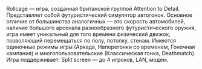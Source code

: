 Rollcage — игра, созданная британской группой Attention to Detail. Представляет собой футуристический симулятор автогонок. Основное отличие от большинства аналогичных — это скорость автомобилей, наличие большого арсенала разнообразного футуристического оружия, игра имеет уникальный для того времени физический движок, позволяющий перемещаться по полу, потолку, стенам. Имеются одиночные режимы игры (Аркада, Наперегонки со временем, Гоночная кампания) и многопользовательские (Классическая гонка, Deathmatch). Игра поддерживает: Split screen — до 4 игроков, LAN, модем.